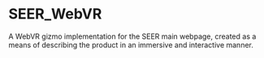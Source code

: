 # SEER_WebVR
A WebVR gizmo implementation for the SEER main webpage, created as a means of describing the product in an immersive and interactive manner.
